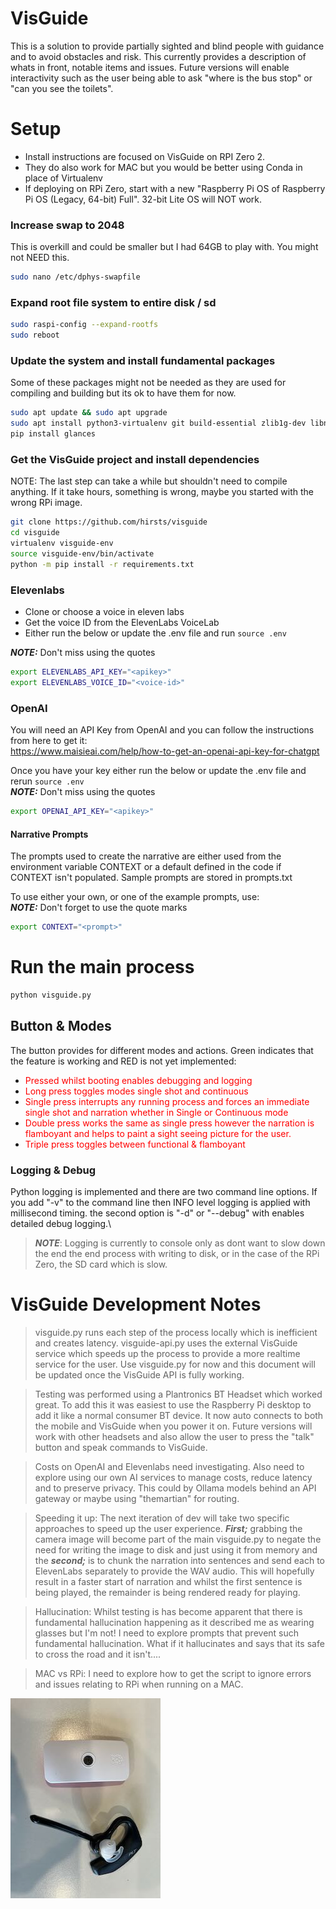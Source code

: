# VisGuide
This is a solution to provide partially sighted and blind people with guidance and to avoid obstacles and risk. This currently provides a description of whats in front, notable items and issues. Future versions will enable interactivity such as the user being able to ask "where is the bus stop" or "can you see the toilets".


# Setup

* Install instructions are focused on VisGuide on RPI Zero 2. 
* They do also work for MAC but you would be better using Conda in place of Virtualenv
* If deploying on RPi Zero, start with a new "Raspberry Pi OS of Raspberry Pi OS (Legacy, 64-bit) Full". 32-bit Lite OS will NOT work.

### Increase swap to 2048
This is overkill and could be smaller but I had 64GB to play with. You might not NEED this.
```bash
sudo nano /etc/dphys-swapfile
```

### Expand root file system to entire disk / sd
```bash
sudo raspi-config --expand-rootfs
sudo reboot
```
### Update the system and install fundamental packages
Some of these packages might not be needed as they are used for compiling and building but its ok to have them for now.
```bash
sudo apt update && sudo apt upgrade
sudo apt install python3-virtualenv git build-essential zlib1g-dev libncurses5-dev libgdbm-dev libnss3-dev libssl-dev libreadline-dev libffi-dev python3-dev libasound2-dev
pip install glances
```

### Get the VisGuide project and install dependencies
NOTE: The last step can take a while but shouldn't need to compile anything. If it take hours, something is wrong, maybe you started with the wrong RPi image.
```bash
git clone https://github.com/hirsts/visguide
cd visguide
virtualenv visguide-env
source visguide-env/bin/activate
python -m pip install -r requirements.txt
```
### Elevenlabs

* Clone or choose a voice in eleven labs
* Get the voice ID from the ElevenLabs VoiceLab
* Either run the below or update the .env file and run `source .env`

**_NOTE:_** Don't miss using the quotes
```bash
export ELEVENLABS_API_KEY="<apikey>"
export ELEVENLABS_VOICE_ID="<voice-id>"
```

### OpenAI
You will need an API Key from OpenAI and you can follow the instructions from here to get it:\
 https://www.maisieai.com/help/how-to-get-an-openai-api-key-for-chatgpt

Once you have your key either run the below or update the .env file and rerun `source .env`\
**_NOTE:_** Don't miss using the quotes
```bash
export OPENAI_API_KEY="<apikey>"
```
#### Narrative Prompts
The prompts used to create the narrative are either used from the environment variable CONTEXT or a default defined in the code if CONTEXT isn't populated. Sample prompts are stored in prompts.txt

To use either your own, or one of the example prompts, use:\
**_NOTE:_** Don't forget to use the quote marks
```bash
export CONTEXT="<prompt>"
```
# Run the main process
```bash
python visguide.py
```
## Button & Modes
The button provides for different modes and actions. Green indicates that the feature is working and RED is not yet implemented:
- <span style="color:red">Pressed whilst booting enables debugging and logging
- <span style="color:red">Long press toggles modes single shot and continuous
- <span style="color:red">Single press interrupts any running process and forces an immediate single shot and narration whether in Single or Continuous mode
- <span style="color:red">Double press works the same as single press however the narration is flamboyant and helps to paint a sight seeing picture for the user.
- <span style="color:red">Triple press toggles between functional & flamboyant


### Logging & Debug
Python logging is implemented and there are two command line options. If you add "-v" to the command line then INFO level logging is applied with millisecond timing. the second option is "-d" or "--debug" with enables detailed debug logging.\
> **_NOTE_**: Logging is currently to console only as dont want to slow down the end the end process with writing to disk, or in the case of the RPi Zero, the SD card which is slow.

# VisGuide Development Notes
> visguide.py runs each step of the process locally which is inefficient and creates latency. visguide-api.py uses the external VisGuide service which speeds up the process to provide a more realtime service for the user. Use visguide.py for now and this document will be updated once the VisGuide API is fully working.

> Testing was performed using a Plantronics BT Headset which worked great. To add this it was easiest to use the Raspberry Pi desktop to add it like a normal consumer BT device. It now auto connects to both the mobile and VisGuide when you power it on. Future versions will work with other headsets and also allow the user to press the "talk" button and speak commands to VisGuide.

> Costs on OpenAI and Elevenlabs need investigating. Also need to explore using our own AI services to manage costs, reduce latency and to preserve privacy. This could by Ollama models behind an API gateway or maybe using "themartian" for routing.

> Speeding it up: The next iteration of dev will take two specific approaches to speed up the user experience. **_First;_** grabbing the camera image will become part of the main visguide.py to negate the need for writing the image to disk and just using it from memory and the **_second;_** is to chunk the narration into sentences and send each to ElevenLabs separately to provide the WAV audio. This will hopefully result in a faster start of narration and whilst the first sentence is being played, the remainder is being rendered ready for playing.

> Hallucination: Whilst testing is has become apparent that there is fundamental hallucination happening as it described me as wearing glasses but I'm not! I need to explore prompts that prevent such fundamental hallucination. What if it hallucinates and says that its safe to cross the road and it isn't....

> MAC vs RPi: I need to explore how to get the script to ignore errors and issues relating to RPi when running on a MAC.

![Picture of VisGuide and Headset](https://github.com/hirsts/visguide/blob/main/image.jpeg?raw=true)

